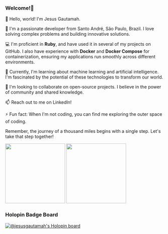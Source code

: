 ### Welcome!👋

👋 Hello, world! I'm Jesus Gautamah.

🔭 I'm a passionate developer from Santo André, São Paulo, Brazil. I love solving complex problems and building innovative solutions.

💻 I'm proficient in **Ruby**, and have used it in several of my projects on GitHub. I also have experience with **Docker** and **Docker Compose** for containerization, ensuring my applications run smoothly across different environments.

🌱 Currently, I'm learning about machine learning and artificial intelligence. I'm fascinated by the potential of these technologies to transform our world.

🤝 I'm looking to collaborate on open-source projects. I believe in the power of community and shared knowledge.

📫 Reach out to me on LinkedIn!

⚡ Fun fact: When I'm not coding, you can find me exploring the outer space of coding.

Remember, the journey of a thousand miles begins with a single step. Let's take that step together!

<img src="https://github-readme-stats-git-masterrstaa-rickstaa.vercel.app/api?username=JesusGautamah&count_private=true&show_icons=true&theme=tokyonight&hide_title=true" height=190em> <img src="https://github-readme-stats-git-masterrstaa-rickstaa.vercel.app/api/top-langs/?username=jesusgautamah&theme=tokyonight" height=190em>

<!-- <img src="https://wakatime.com/share/@JesusGautamah/16412b5f-f59d-46fb-bb1e-37594fc488d0.svg" height=500rem> -->

### Holopin Badge Board
[![@jesusgautamah's Holopin board](https://holopin.me/jesusgautamah)](https://holopin.io/@jesusgautamah)

